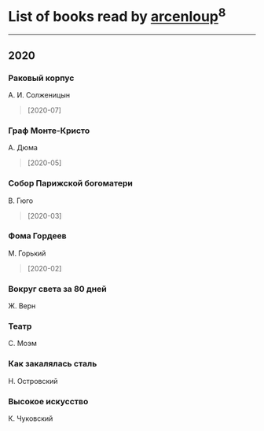 # List of books read by [arcenloup](https://plus.google.com/u/0/116941085634604796026/)<sup>8</sup>
---

## 2020

### Раковый корпус
А. И. Солженицын
> [2020-07] 


### Граф Монте-Кристо
А. Дюма
> [2020-05] 


### Собор Парижской богоматери
В. Гюго
> [2020-03] 


### Фома Гордеев
М. Горький
> [2020-02] 


### Вокруг света за 80 дней
Ж. Верн


### Театр
С. Моэм


### Как закалялась сталь
Н. Островский


### Высокое искусство
К. Чуковский



